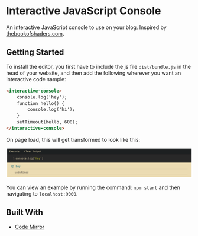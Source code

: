 # Interactive JavaScript Console
An interactive JavaScript console to use on your blog. Inspired by [thebookofshaders.com](https://thebookofshaders.com/).

## Getting Started

To install the editor, you first have to include the js file `dist/bundle.js` in the head of your website, and then add the following wherever you want an interactive code sample:

```html
<interactive-console>
    console.log('hey');
    function hello() {
        console.log('hi');
    }
    setTimeout(hello, 600);
</interactive-console>
```

On page load, this will get transformed to look like this:

![code sample](https://raw.githubusercontent.com/bennetthardwick/interactive-javascript-console/master/images/interactive-console.png "Interactive Code Sample")

You can view an example by running the command: `npm start` and then navigating to `localhost:9000`.

## Built With
- [Code Mirror](https://codemirror.net/)
